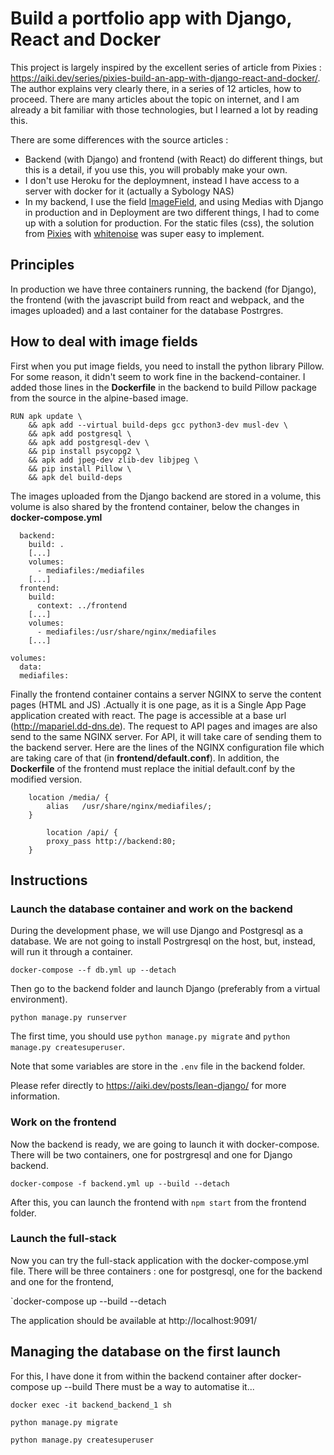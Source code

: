 # Build a portfolio app with Django, React and Docker

This project is largely inspired by the excellent series of article from Pixies : https://aiki.dev/series/pixies-build-an-app-with-django-react-and-docker/. The author explains very clearly there, in a series of 12 articles, how to proceed. There are many articles about the topic on internet, and I am already a bit familiar with those technologies, but I learned a lot by reading this.

There are some differences with the source articles :
* Backend (with Django) and frontend (with React) do different things, but this is a detail, if you use this, you will probably make your own.
* I don't use Heroku for the deploymnent, instead I have access to a server with docker for it (actually a Sybology NAS)
* In my backend, I use the field [ImageField](https://docs.djangoproject.com/en/4.0/ref/models/fields/#imagefield),   and using Medias with Django in production and in Deployment are two different things, I had to come up with a solution for production. For the static files (css), the solution from [Pixies](https://aiki.dev/posts/serving-static-files/) with [whitenoise](http://whitenoise.evans.io/en/stable/) was super easy to implement.

## Principles

In production we have three containers running, the backend (for Django), the frontend (with the javascript build from react and webpack, and the images uploaded) and a last container for the database Postrgres.


## How to deal with image fields

First when you put image fields, you need to install the python library Pillow. For some reason, it didn't seem to work fine in the backend-container. I added those lines in the **Dockerfile** in the backend to build Pillow package from the source in the alpine-based image. 

```
RUN apk update \
    && apk add --virtual build-deps gcc python3-dev musl-dev \
    && apk add postgresql \
    && apk add postgresql-dev \
    && pip install psycopg2 \
    && apk add jpeg-dev zlib-dev libjpeg \
    && pip install Pillow \
    && apk del build-deps
```


The images uploaded from the Django backend are stored in a volume, this volume is also shared by the frontend container, below the changes in **docker-compose.yml**

```
  backend:
    build: .
	[...]
    volumes:  
      - mediafiles:/mediafiles  
    [...]          
  frontend:
    build:
      context: ../frontend
    [...]          
    volumes:
      - mediafiles:/usr/share/nginx/mediafiles            
	[...]

volumes:
  data:
  mediafiles:

```

Finally the frontend container contains a server NGINX to serve the content pages (HTML and JS) .Actually it is one page, as it is a Single App Page application created with react. The page is accessible at a base url (http://mapariel.dd-dns.de). The request to API pages and images are also send to the same NGINX server. For API, it will take care of sending them to the backend server. Here are the lines of the NGINX configuration file which are taking care of that (in **frontend/default.conf**). In addition, the **Dockerfile** of the frontend must replace the initial default.conf by the modified version.
```
    location /media/ {
        alias   /usr/share/nginx/mediafiles/;
    }

		location /api/ {
        proxy_pass http://backend:80;
    }

```

## Instructions

### Launch the database container and work on the backend

During the development phase, we will use Django and Postgresql as a database. We are not going to install Postrgresql on the host, but, instead, will run it through a container.

`docker-compose --f db.yml up --detach`

Then go to the backend folder and launch Django (preferably from a virtual environment).

`python manage.py runserver`

The first time, you should use  `python manage.py migrate` and `python manage.py createsuperuser`.

Note that some variables are store in the `.env` file in the backend folder.

Please refer directly to https://aiki.dev/posts/lean-django/ for more information.

### Work on the frontend

Now the backend is ready, we are going to launch it with docker-compose. There will be two containers, one for postrgresql and one for Django backend.

`docker-compose -f backend.yml up --build --detach`

After this, you can launch the frontend with `npm start` from the frontend folder.


### Launch the full-stack

Now you can try the full-stack application with the docker-compose.yml file. There will be three containers : one for postgresql, one for the backend and one for the frontend,

`docker-compose up --build --detach

The application should be available at http://localhost:9091/



## Managing the database on the first launch 

For this, I have done it from within the backend container after docker-compose up --build
There must be a way to automatise it...

`docker exec -it backend_backend_1 sh`

```
python manage.py migrate

python manage.py createsuperuser
```
